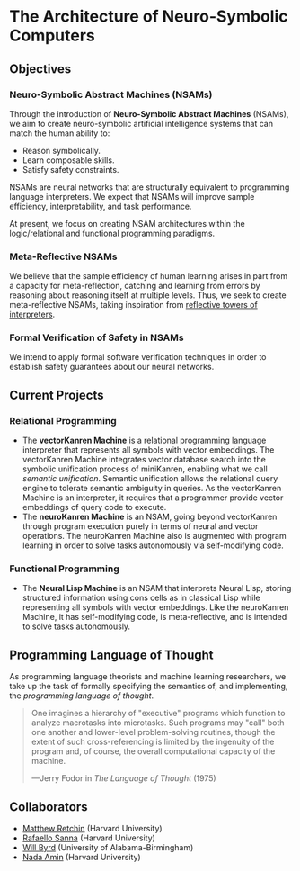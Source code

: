 # The Architecture of Neuro-Symbolic Computers

## Objectives

### Neuro-Symbolic Abstract Machines (NSAMs)

Through the introduction of **Neuro-Symbolic Abstract Machines** (NSAMs), we aim to create neuro-symbolic artificial intelligence systems that can match the human ability to:
- Reason symbolically.
- Learn composable skills.
- Satisfy safety constraints.

NSAMs are neural networks that are structurally equivalent to programming language interpreters. We expect that NSAMs will improve sample efficiency, interpretability, and task performance.

At present, we focus on creating NSAM architectures within the logic/relational and functional programming paradigms.

### Meta-Reflective NSAMs

We believe that the sample efficiency of human learning arises in part from a capacity for meta-reflection, catching and learning from errors by reasoning about reasoning itself at multiple levels. Thus, we seek to create meta-reflective NSAMs, taking inspiration from [reflective towers of interpreters](https://blog.sigplan.org/2021/08/12/reflective-towers-of-interpreters/).

### Formal Verification of Safety in NSAMs

We intend to apply formal software verification techniques in order to establish safety guarantees about our neural networks.

## Current Projects

### Relational Programming
  - The **vectorKanren Machine** is a relational programming language interpreter that represents all symbols with vector embeddings. The vectorKanren Machine integrates vector database search into the symbolic unification process of miniKanren, enabling what we call *semantic unification*. Semantic unification allows the relational query engine to tolerate semantic ambiguity in queries. As the vectorKanren Machine is an interpreter, it requires that a programmer provide vector embeddings of query code to execute.
  - The **neuroKanren Machine** is an NSAM, going beyond vectorKanren through program execution purely in terms of neural and vector operations. The neuroKanren Machine also is augmented with program learning in order to solve tasks autonomously via self-modifying code.

### Functional Programming
  - The **Neural Lisp Machine** is an NSAM that interprets Neural Lisp, storing structured information using cons cells as in classical Lisp while representing all symbols with vector embeddings. Like the neuroKanren Machine, it has self-modifying code, is meta-reflective, and is intended to solve tasks autonomously.

## Programming Language of Thought

As programming language theorists and machine learning researchers, we take up the task of formally specifying the semantics of, and implementing, the *programming language of thought*.

> One imagines a hierarchy of "executive" programs which function to analyze macrotasks into microtasks. Such programs may "call" both one another and lower-level problem-solving routines, though the extent of such cross-referencing is limited by the ingenuity of the program and, of course, the overall computational capacity of the machine.
>
>
> —Jerry Fodor in *The Language of Thought* (1975)

## Collaborators
- [Matthew Retchin](https://mhr.ai) (Harvard University)
- [Rafaello Sanna](https://github.com/rvs314) (Harvard University)
- [Will Byrd](http://webyrd.net/) (University of Alabama-Birmingham)
- [Nada Amin](https://namin.seas.harvard.edu/) (Harvard University)
